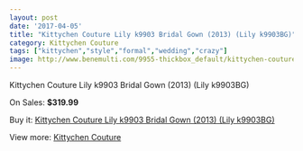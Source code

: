 ```yaml
---
layout: post
date: '2017-04-05'
title: "Kittychen Couture Lily k9903 Bridal Gown (2013) (Lily k9903BG)"
category: Kittychen Couture
tags: ["kittychen","style","formal","wedding","crazy"]
image: http://www.benemulti.com/9955-thickbox_default/kittychen-couture-lily-k9903-bridal-gown-2013-lily-k9903bg.jpg
---
```

Kittychen Couture Lily k9903 Bridal Gown (2013) (Lily k9903BG)

On Sales: **$319.99**
<a href="https://www.benemulti.com/en/kittychen-couture/3761-kittychen-couture-lily-k9903-bridal-gown-2013-lily-k9903bg.html"><amp-img layout="responsive" width="600" height="600" src="//www.benemulti.com/9955-thickbox_default/kittychen-couture-lily-k9903-bridal-gown-2013-lily-k9903bg.jpg" alt="Kittychen Couture Lily k9903 Bridal Gown (2013) (Lily k9903BG) 0" /></a>
<a href="https://www.benemulti.com/en/kittychen-couture/3761-kittychen-couture-lily-k9903-bridal-gown-2013-lily-k9903bg.html"><amp-img layout="responsive" width="600" height="600" src="//www.benemulti.com/9957-thickbox_default/kittychen-couture-lily-k9903-bridal-gown-2013-lily-k9903bg.jpg" alt="Kittychen Couture Lily k9903 Bridal Gown (2013) (Lily k9903BG) 1" /></a>
<a href="https://www.benemulti.com/en/kittychen-couture/3761-kittychen-couture-lily-k9903-bridal-gown-2013-lily-k9903bg.html"><amp-img layout="responsive" width="600" height="600" src="//www.benemulti.com/9956-thickbox_default/kittychen-couture-lily-k9903-bridal-gown-2013-lily-k9903bg.jpg" alt="Kittychen Couture Lily k9903 Bridal Gown (2013) (Lily k9903BG) 2" /></a>

Buy it: [Kittychen Couture Lily k9903 Bridal Gown (2013) (Lily k9903BG)](https://www.benemulti.com/en/kittychen-couture/3761-kittychen-couture-lily-k9903-bridal-gown-2013-lily-k9903bg.html "Kittychen Couture Lily k9903 Bridal Gown (2013) (Lily k9903BG)")

View more: [Kittychen Couture](https://www.benemulti.com/en/37-kittychen-couture "Kittychen Couture")
